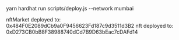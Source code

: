 yarn hardhat run scripts/deploy.js --network mumbai

nftMarket deployed to: 0x484F0E2089dCb9a0F9456623Fd187c9d3511d3B2
nft deployed to: 0xD273CB0bB8F38988740dCd7B9D63bEac7cDAFd14
